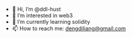 - 👋 Hi, I’m @ddl-hust
- 👀 I’m interested in web3
- 🌱 I’m currently learning solidity
- 📫 How to reach me: dengdiliang@gmail.com

<!---
ddl-hust/ddl-hust is a ✨ special ✨ repository because its `README.md` (this file) appears on your GitHub profile.
You can click the Preview link to take a look at your changes.
--->
